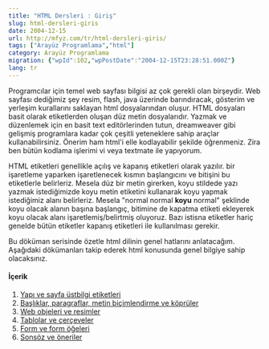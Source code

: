 ```yaml
---
title: "HTML Dersleri : Giriş"
slug: html-dersleri-giris
date: 2004-12-15
url: http://mfyz.com/tr/html-dersleri-giris/
tags: ["Arayüz Programlama","html"]
category: Arayüz Programlama
migration: {"wpId":102,"wpPostDate":"2004-12-15T23:28:51.000Z"}
lang: tr
---
```


Programcılar için temel web sayfası bilgisi az çok gerekli olan birşeydir. Web sayfası dediğimiz şey resim, flash, java üzerinde barındıracak, gösterim ve yerleşim kurallarını saklayan html dosyalarından oluşur. HTML dosyaları basit olarak etiketlerden oluşan düz metin dosyalarıdır. Yazmak ve düzenlemek için en basit text editörlerinden tutun, dreamweaver gibi gelişmiş programlara kadar çok çeşitli yeteneklere sahip araçlar kullanabilirsiniz. Önerim ham html'i elle kodlayabilir şekilde öğrenmeniz. Zira ben bütün kodlama işlerimi vi veya textmate ile yapıyorum.

HTML etiketleri genellikle açılış ve kapanış etiketleri olarak yazılır. bir işaretleme yaparken işaretlenecek kısmın başlangıcını ve bitişini bu etiketlerle belirleriz. Mesela düz bir metin girerken, koyu stildede yazı yazmak istediğimizde koyu metin etiketini kullanarak koyu yapmak istediğimiz alanı belirleriz. Mesela "normal normal <b>koyu</b> normal" şeklinde koyu olacak alanın başına başlangıç, bitimine de kapatma etiketi ekleyerek koyu olacak alanı işaretlemiş/belirtmiş oluyoruz. Bazı istisna etiketler hariç genelde bütün etiketler kapanış etiketleri ile kullanılması gerekir.

Bu döküman serisinde özetle html dilinin genel hatlarını anlatacağım. Aşağıdaki dökümanları takip ederek html konusunda genel bilgiye sahip olacaksınız.

#### İçerik

1.  [Yapı ve sayfa üstbilgi etiketleri](/tr/html-dersleri-1--yapi-ve-sayfa-ustbilgi-etiketleri/)
2.  [Başlıklar, paragraflar, metin biçimlendirme ve köprüler](/tr/html-dersleri-2--basliklar-paragraflar-metin-bicimlendirme-ve-kopruler/)
3.  [Web objeleri ve resimler](/tr/html-dersleri-3--web-nesneleri-ve-resimler/)
4.  [Tablolar ve çerçeveler](/tr/html-dersleri-4--tablolar-ve-cerceveler/)
5.  [Form ve form öğeleri](/tr/html-dersleri-5--form-ve-form-ogeleri/)
6.  [Sonsöz ve öneriler](/tr/html-dersleri-6--sonsoz-ve-oneriler/)